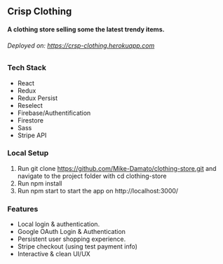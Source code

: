 ## Crisp Clothing

#### A clothing store selling some the latest trendy items.

###### Deployed on: https://crsp-clothing.herokuapp.com

### Tech Stack

- React
- Redux
- Redux Persist
- Reselect
- Firebase/Authentification
- Firestore
- Sass
- Stripe API

### Local Setup

1. Run git clone https://github.com/Mike-Damato/clothing-store.git and navigate to the project folder with cd clothing-store
2. Run npm install
3. Run npm start to start the app on http://localhost:3000/

### Features

- Local login & authentication.
- Google OAuth Login & Authentication
- Persistent user shopping experience.
- Stripe checkout (using test payment info)
- Interactive & clean UI/UX

